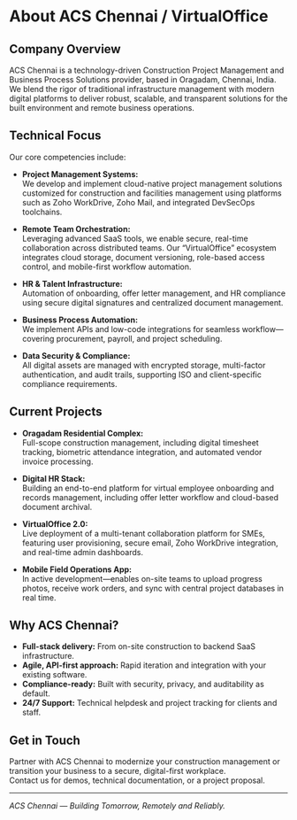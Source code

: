 # About ACS Chennai / VirtualOffice

## Company Overview

ACS Chennai is a technology-driven Construction Project Management and Business Process Solutions provider, based in Oragadam, Chennai, India. We blend the rigor of traditional infrastructure management with modern digital platforms to deliver robust, scalable, and transparent solutions for the built environment and remote business operations.

## Technical Focus

Our core competencies include:

- **Project Management Systems:**  
  We develop and implement cloud-native project management solutions customized for construction and facilities management using platforms such as Zoho WorkDrive, Zoho Mail, and integrated DevSecOps toolchains.

- **Remote Team Orchestration:**  
  Leveraging advanced SaaS tools, we enable secure, real-time collaboration across distributed teams. Our “VirtualOffice” ecosystem integrates cloud storage, document versioning, role-based access control, and mobile-first workflow automation.

- **HR & Talent Infrastructure:**  
  Automation of onboarding, offer letter management, and HR compliance using secure digital signatures and centralized document management.

- **Business Process Automation:**  
  We implement APIs and low-code integrations for seamless workflow—covering procurement, payroll, and project scheduling.

- **Data Security & Compliance:**  
  All digital assets are managed with encrypted storage, multi-factor authentication, and audit trails, supporting ISO and client-specific compliance requirements.

## Current Projects

- **Oragadam Residential Complex:**  
  Full-scope construction management, including digital timesheet tracking, biometric attendance integration, and automated vendor invoice processing.

- **Digital HR Stack:**  
  Building an end-to-end platform for virtual employee onboarding and records management, including offer letter workflow and cloud-based document archival.

- **VirtualOffice 2.0:**  
  Live deployment of a multi-tenant collaboration platform for SMEs, featuring user provisioning, secure email, Zoho WorkDrive integration, and real-time admin dashboards.

- **Mobile Field Operations App:**  
  In active development—enables on-site teams to upload progress photos, receive work orders, and sync with central project databases in real time.

## Why ACS Chennai?

- **Full-stack delivery:** From on-site construction to backend SaaS infrastructure.
- **Agile, API-first approach:** Rapid iteration and integration with your existing software.
- **Compliance-ready:** Built with security, privacy, and auditability as default.
- **24/7 Support:** Technical helpdesk and project tracking for clients and staff.

## Get in Touch

Partner with ACS Chennai to modernize your construction management or transition your business to a secure, digital-first workplace.  
Contact us for demos, technical documentation, or a project proposal.

---

*ACS Chennai — Building Tomorrow, Remotely and Reliably.*